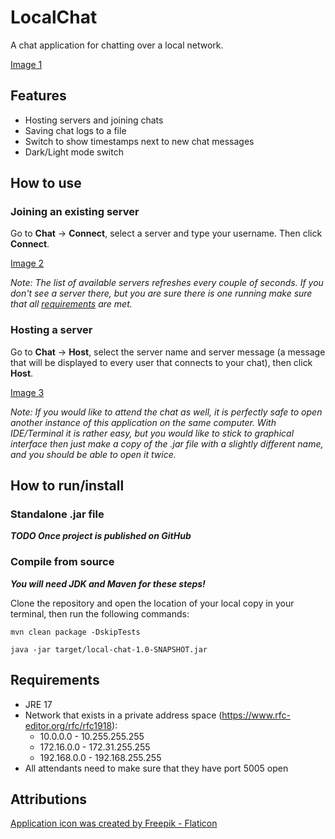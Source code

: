 # LocalChat

A chat application for chatting over a local network.

[Image 1](media/1.png)

## Features

- Hosting servers and joining chats
- Saving chat logs to a file
- Switch to show timestamps next to new chat messages
- Dark/Light mode switch

## How to use

### Joining an existing server
Go to **Chat** -> **Connect**, select a server and type your username. Then click **Connect**.

[Image 2](media/2.png)

*Note: The list of available servers refreshes every couple of seconds. If you don't see a server there, but you are 
sure there is one running make sure that all [requirements](#requirements) are met.*

### Hosting a server

Go to **Chat** -> **Host**, select the server name and server message (a message that will be displayed to every
user that connects to your chat), then click **Host**.

[Image 3](media/3.png)

*Note: If you would like to attend the chat as well, it is perfectly safe to open another instance of this application on the
same computer. With IDE/Terminal it is rather easy, but you would like to stick to graphical interface then just make a 
copy of the .jar file with a slightly different name, and you should be able to open it twice.*

## How to run/install

### Standalone .jar file

***TODO Once project is published on GitHub***

### Compile from source

***You will need JDK and Maven for these steps!***

Clone the repository and open the location of your local copy in your terminal, then run the following commands:

`mvn clean package -DskipTests`

`java -jar target/local-chat-1.0-SNAPSHOT.jar`

## Requirements

- JRE 17
- Network that exists in a private address space (https://www.rfc-editor.org/rfc/rfc1918):
  - 10.0.0.0        -   10.255.255.255
  - 172.16.0.0      -   172.31.255.255
  - 192.168.0.0     -   192.168.255.255
- All attendants need to make sure that they have port 5005 open

## Attributions

<a href="https://www.flaticon.com/free-icons/chat-box" title="chat box icons">
Application icon was created by Freepik - Flaticon
</a>
